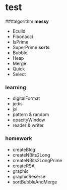 # test
###algorithm
**messy**
- Eculid
- Fibonacci
- IsPrime
- SuperPrime
**sorts**
- Bubble
- Heap
- Merge
- Quick
- Select
### learning
- digitalFormat
- jedis
- jxl
- pattern & random
- opacityWindow
- reader & writer
### homework
- createBlog
- createNBits2Long
- createNBits2LongPrime
- createRSA
- graphic
- graphicReserse
- sortBubbleAndMerge
